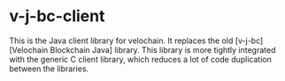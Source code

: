 v-j-bc-client
=============

This is the Java client library for velochain.  It replaces the old
[v-j-bc][Velochain Blockchain Java] library.  This library is more tightly
integrated with the generic C client library, which reduces a lot of code
duplication between the libraries.

[v-j-bc]: https://github.com/VeloPayments/v-j-bc
